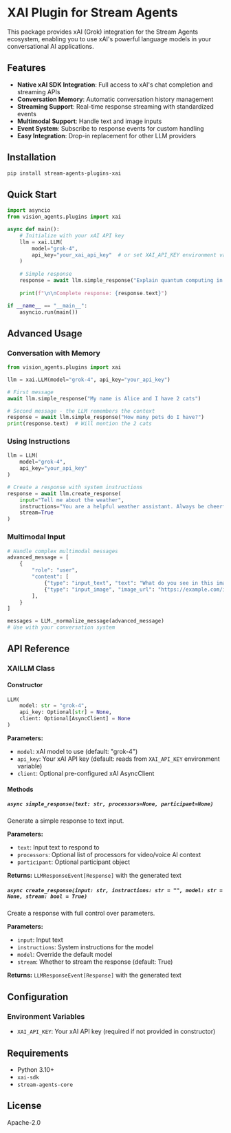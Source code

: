 # XAI Plugin for Stream Agents

This package provides xAI (Grok) integration for the Stream Agents ecosystem, enabling you to use xAI's powerful language models in your conversational AI applications.

## Features

- **Native xAI SDK Integration**: Full access to xAI's chat completion and streaming APIs
- **Conversation Memory**: Automatic conversation history management
- **Streaming Support**: Real-time response streaming with standardized events
- **Multimodal Support**: Handle text and image inputs
- **Event System**: Subscribe to response events for custom handling
- **Easy Integration**: Drop-in replacement for other LLM providers

## Installation

```bash
pip install stream-agents-plugins-xai
```

## Quick Start

```python
import asyncio
from vision_agents.plugins import xai

async def main():
    # Initialize with your xAI API key
    llm = xai.LLM(
        model="grok-4",
        api_key="your_xai_api_key"  # or set XAI_API_KEY environment variable
    )
    
    # Simple response
    response = await llm.simple_response("Explain quantum computing in simple terms")
    
    print(f"\n\nComplete response: {response.text}")

if __name__ == "__main__":
    asyncio.run(main())
```

## Advanced Usage

### Conversation with Memory

```python
from vision_agents.plugins import xai

llm = xai.LLM(model="grok-4", api_key="your_api_key")

# First message
await llm.simple_response("My name is Alice and I have 2 cats")

# Second message - the LLM remembers the context
response = await llm.simple_response("How many pets do I have?")
print(response.text)  # Will mention the 2 cats
```

### Using Instructions

```python
llm = LLM(
    model="grok-4", 
    api_key="your_api_key"
)

# Create a response with system instructions
response = await llm.create_response(
    input="Tell me about the weather",
    instructions="You are a helpful weather assistant. Always be cheerful and optimistic.",
    stream=True
)
```

### Multimodal Input

```python
# Handle complex multimodal messages
advanced_message = [
    {
        "role": "user",
        "content": [
            {"type": "input_text", "text": "What do you see in this image?"},
            {"type": "input_image", "image_url": "https://example.com/image.jpg"},
        ],
    }
]

messages = LLM._normalize_message(advanced_message)
# Use with your conversation system
```


## API Reference

### XAILLM Class

#### Constructor

```python
LLM(
    model: str = "grok-4",
    api_key: Optional[str] = None,
    client: Optional[AsyncClient] = None
)
```

**Parameters:**
- `model`: xAI model to use (default: "grok-4")
- `api_key`: Your xAI API key (default: reads from `XAI_API_KEY` environment variable)
- `client`: Optional pre-configured xAI AsyncClient

#### Methods

##### `async simple_response(text: str, processors=None, participant=None)`

Generate a simple response to text input.

**Parameters:**
- `text`: Input text to respond to
- `processors`: Optional list of processors for video/voice AI context
- `participant`: Optional participant object

**Returns:** `LLMResponseEvent[Response]` with the generated text

##### `async create_response(input: str, instructions: str = "", model: str = None, stream: bool = True)`

Create a response with full control over parameters.

**Parameters:**
- `input`: Input text
- `instructions`: System instructions for the model
- `model`: Override the default model
- `stream`: Whether to stream the response (default: True)

**Returns:** `LLMResponseEvent[Response]` with the generated text


## Configuration

### Environment Variables

- `XAI_API_KEY`: Your xAI API key (required if not provided in constructor)


## Requirements

- Python 3.10+
- `xai-sdk`
- `stream-agents-core`

## License

Apache-2.0
